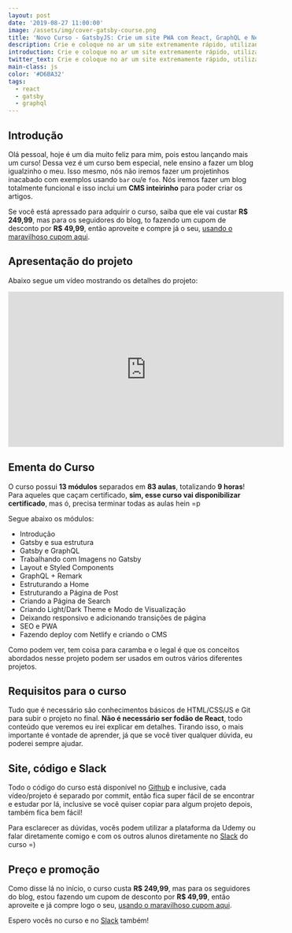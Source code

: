```yaml
---
layout: post
date: '2019-08-27 11:00:00'
image: /assets/img/cover-gatsby-course.png
title: 'Novo Curso - GatsbyJS: Crie um site PWA com React, GraphQL e Netlify CMS'
description: Crie e coloque no ar um site extremamente rápido, utilizando boas práticas e as ferramentas mais utilizadas no mercado.
introduction: Crie e coloque no ar um site extremamente rápido, utilizando boas práticas e as ferramentas mais utilizadas no mercado.
twitter_text: Crie e coloque no ar um site extremamente rápido, utilizando boas práticas e as ferramentas mais utilizadas no mercado.
main-class: js
color: '#D6BA32'
tags:
  - react
  - gatsby
  - graphql
---
```


## Introdução

Olá pessoal, hoje é um dia muito feliz para mim, pois estou lançando mais um curso! Dessa vez é um curso bem especial, nele ensino a fazer um blog igualzinho o meu. Isso mesmo, nós não iremos fazer um projetinhos inacabado com exemplos usando `bar` ou/e `foo`. Nós iremos fazer um blog totalmente funcional e isso inclui um **CMS inteirinho** para poder criar os artigos.

Se você está apressado para adquirir o curso, saiba que ele vai custar **R$ 249,99**, mas para os seguidores do blog, to fazendo um cupom de desconto por **R$ 49,99**, então aproveite e compre já o seu, [usando o maravilhoso cupom aqui](https://www.udemy.com/gatsby-crie-um-site-pwa-com-react-graphql-e-netlify-cms/?couponCode=PROMOSEGUIDOR).

## Apresentação do projeto

Abaixo segue um vídeo mostrando os detalhes do projeto:

<iframe width="560" height="315" src="https://www.youtube.com/embed/mCrK1r9ua34" frameborder="0" allow="accelerometer; autoplay; encrypted-media; gyroscope; picture-in-picture" allowfullscreen></iframe>

## Ementa do Curso

O curso possui **13 módulos** separados em **83 aulas**, totalizando **9 horas**! Para aqueles que caçam certificado, **sim, esse curso vai disponibilizar certificado**, mas ó, precisa terminar todas as aulas hein =p

Segue abaixo os módulos:

- Introdução
- Gatsby e sua estrutura
- Gatsby e GraphQL
- Trabalhando com Imagens no Gatsby
- Layout e Styled Components
- GraphQL + Remark
- Estruturando a Home
- Estruturando a Página de Post
- Criando a Página de Search
- Criando Light/Dark Theme e Modo de Visualização
- Deixando responsivo e adicionando transições de página
- SEO e PWA
- Fazendo deploy com Netlify e criando o CMS

Como podem ver, tem coisa para caramba e o legal é que os conceitos abordados nesse projeto podem ser usados em outros vários diferentes projetos.


## Requisitos para o curso

Tudo que é necessário são conhecimentos básicos de HTML/CSS/JS e Git para subir o projeto no final. **Não é necessário ser fodão de React**, todo conteúdo que veremos eu irei explicar em detalhes. Tirando isso, o mais importante é vontade de aprender, já que se você tiver qualquer dúvida, eu poderei sempre ajudar.

## Site, código e Slack

Todo o código do curso está disponível no [Github](https://github.com/willianjusten/gatsby-course) e inclusive, cada vídeo/projeto é separado por commit, então fica super fácil de se encontrar e estudar por lá, inclusive se você quiser copiar para algum projeto depois, também fica bem fácil!

Para esclarecer as dúvidas, vocês podem utilizar a plataforma da Udemy ou falar diretamente comigo e com os outros alunos diretamente no [Slack](https://slack-willianjusten.herokuapp.com/) do curso =)

## Preço e promoção

Como disse lá no início, o curso custa **R$ 249,99**, mas para os seguidores do blog, estou fazendo um cupom de desconto por **R$ 49,99**, então aproveite e já compre logo o seu, [usando o maravilhoso cupom aqui](https://www.udemy.com/gatsby-crie-um-site-pwa-com-react-graphql-e-netlify-cms/?couponCode=PROMOSEGUIDOR).

Espero vocês no curso e no [Slack](https://slack-willianjusten.herokuapp.com/) também!

